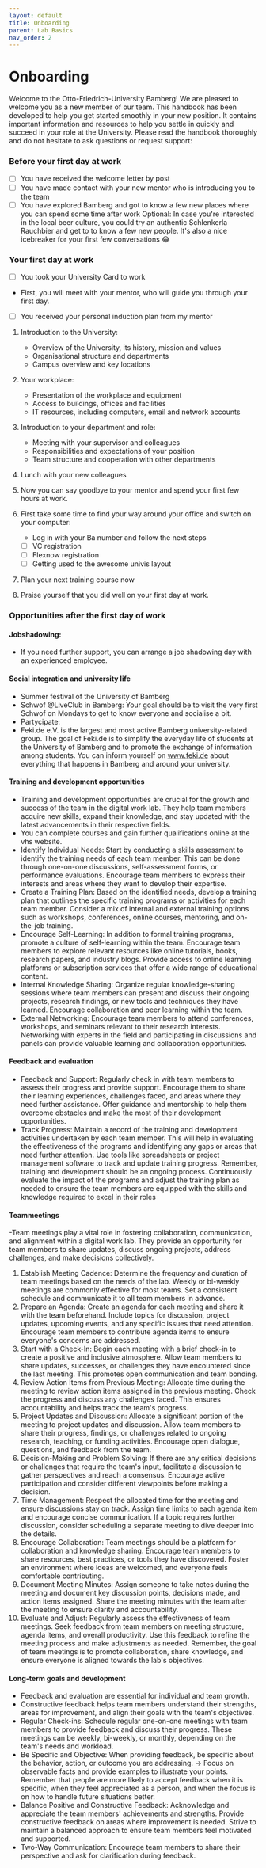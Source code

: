 ```yaml
---
layout: default
title: Onboarding
parent: Lab Basics
nav_order: 2
---
```


# Onboarding

Welcome to the Otto-Friedrich-University Bamberg! We are pleased to welcome you as a new member of our team. This handbook has been developed to help you get started smoothly in your new position. It contains important information and resources to help you settle in quickly and succeed in your role at the University. Please read the handbook thoroughly and do not hesitate to ask questions or request support:

### Before your first day at work
- [ ] You have received the welcome letter by post
- [ ] You have made contact with your new mentor who is introducing you to the team
- [ ] You have explored Bamberg and got to know a few new places where you can spend some time after work
 Optional: In case you're interested in the local beer culture, you could try an authentic Schlenkerla Rauchbier and get to to know a few new people. It's also a nice icebreaker for your first few conversations :joy:

### Your first day at work 
- [ ] You took your University Card to work 
- First, you will meet with your mentor, who will guide you through your first day. 
- [ ] You received your personal induction plan from my mentor
1. Introduction to the University:
	- Overview of the University, its history, mission and values
	- Organisational structure and departments
	- Campus overview and key locations

2. Your workplace:
	- Presentation of the workplace and equipment
	- Access to buildings, offices and facilities
	- IT resources, including computers, email and network accounts

3. Introduction to your department and role: 
	- Meeting with your supervisor and colleagues
	- Responsibilities and expectations of your position
	- Team structure and cooperation with other departments

4. Lunch with your new colleagues 

5. Now you can say goodbye to your mentor and spend your first few hours at work. 

6. First take some time to find your way around your office and switch on your computer: 
	- Log in with your Ba number and follow the next steps 
	- [ ] VC registration 
	- [ ] Flexnow registration 
	- [ ] Getting used to the awesome univis layout

7. Plan your next training course now

8. Praise yourself that you did well on your first day at work. 

### Opportunities after the first day of work 

#### Jobshadowing: 
- If you need further support, you can arrange a job shadowing day with an experienced employee. 

#### Social integration and university life
- Summer festival of the University of Bamberg 
- Schwof @LiveClub in Bamberg: Your goal should be to visit the very first Schwof on Mondays to get to know everyone and socialise a bit.
- Partycipate:
- Feki.de e.V. is the largest and most active Bamberg university-related group. The goal of Feki.de is to simplify the everyday life of students at the University of Bamberg and to promote the exchange of information among students. You can inform yourself on www.feki.de about everything that happens in Bamberg and around your university.

#### Training and development opportunities

- Training and development opportunities are crucial for the growth and success of the team in the digital work lab. They help team members acquire new skills, expand their knowledge, and stay updated with the latest advancements in their respective fields. 
- You can complete courses and gain further qualifications online at the vhs website.
- Identify Individual Needs: Start by conducting a skills assessment to identify the training needs of each team member. This can be done through one-on-one discussions, self-assessment forms, or performance evaluations. Encourage team members to express their interests and areas where they want to develop their expertise.
- Create a Training Plan: Based on the identified needs, develop a training plan that outlines the specific training programs or activities for each team member. Consider a mix of internal and external training options such as workshops, conferences, online courses, mentoring, and on-the-job training.
- Encourage Self-Learning: In addition to formal training programs, promote a culture of self-learning within the team. Encourage team members to explore relevant resources like online tutorials, books, research papers, and industry blogs. Provide access to online learning platforms or subscription services that offer a wide range of educational content.
- Internal Knowledge Sharing: Organize regular knowledge-sharing sessions where team members can present and discuss their ongoing projects, research findings, or new tools and techniques they have learned. Encourage collaboration and peer learning within the team.
- External Networking: Encourage team members to attend conferences, workshops, and seminars relevant to their research interests. Networking with experts in the field and participating in discussions and panels can provide valuable learning and collaboration opportunities.


#### Feedback and evaluation

- Feedback and Support: Regularly check in with team members to assess their progress and provide support. Encourage them to share their learning experiences, challenges faced, and areas where they need further assistance. Offer guidance and mentorship to help them overcome obstacles and make the most of their development opportunities.
- Track Progress: Maintain a record of the training and development activities undertaken by each team member. This will help in evaluating the effectiveness of the programs and identifying any gaps or areas that need further attention. Use tools like spreadsheets or project management software to track and update training progress.
Remember, training and development should be an ongoing process. Continuously evaluate the impact of the programs and adjust the training plan as needed to ensure the team members are equipped with the skills and knowledge required to excel in their roles

#### Teammeetings

-Team meetings play a vital role in fostering collaboration, communication, and alignment within a digital work lab. They provide an opportunity for team members to share updates, discuss ongoing projects, address challenges, and make decisions collectively. 

1. Establish Meeting Cadence: Determine the frequency and duration of team meetings based on the needs of the lab. Weekly or bi-weekly meetings are commonly effective for most teams. Set a consistent schedule and communicate it to all team members in advance.
2. Prepare an Agenda: Create an agenda for each meeting and share it with the team beforehand. Include topics for discussion, project updates, upcoming events, and any specific issues that need attention. Encourage team members to contribute agenda items to ensure everyone's concerns are addressed.
3. Start with a Check-In: Begin each meeting with a brief check-in to create a positive and inclusive atmosphere. Allow team members to share updates, successes, or challenges they have encountered since the last meeting. This promotes open communication and team bonding.
4. Review Action Items from Previous Meeting: Allocate time during the meeting to review action items assigned in the previous meeting. Check the progress and discuss any challenges faced. This ensures accountability and helps track the team's progress.
5. Project Updates and Discussion: Allocate a significant portion of the meeting to project updates and discussion. Allow team members to share their progress, findings, or challenges related to ongoing research, teaching, or funding activities. Encourage open dialogue, questions, and feedback from the team.
6. Decision-Making and Problem Solving: If there are any critical decisions or challenges that require the team's input, facilitate a discussion to gather perspectives and reach a consensus. Encourage active participation and consider different viewpoints before making a decision.
7. Time Management: Respect the allocated time for the meeting and ensure discussions stay on track. Assign time limits to each agenda item and encourage concise communication. If a topic requires further discussion, consider scheduling a separate meeting to dive deeper into the details.
8. Encourage Collaboration: Team meetings should be a platform for collaboration and knowledge sharing. Encourage team members to share resources, best practices, or tools they have discovered. Foster an environment where ideas are welcomed, and everyone feels comfortable contributing.
9. Document Meeting Minutes: Assign someone to take notes during the meeting and document key discussion points, decisions made, and action items assigned. Share the meeting minutes with the team after the meeting to ensure clarity and accountability.
10. Evaluate and Adjust: Regularly assess the effectiveness of team meetings. Seek feedback from team members on meeting structure, agenda items, and overall productivity. Use this feedback to refine the meeting process and make adjustments as needed.
Remember, the goal of team meetings is to promote collaboration, share knowledge, and ensure everyone is aligned towards the lab's objectives.

#### Long-term goals and development

- Feedback and evaluation are essential for individual and team growth.
- Constructive feedback helps team members understand their strengths, areas for improvement, and align their goals with the team's objectives. 
- Regular Check-ins: Schedule regular one-on-one meetings with team members to provide feedback and discuss their progress. These meetings can be weekly, bi-weekly, or monthly, depending on the team's needs and workload.
- Be Specific and Objective: When providing feedback, be specific about the behavior, action, or outcome you are addressing.   -> Focus on observable facts and provide examples to illustrate your points. Remember that people are more likely to accept feedback when it is specific, when they feel appreciated as a person, and when the focus is on how to handle future situations better.
- Balance Positive and Constructive Feedback: Acknowledge and appreciate the team members' achievements and strengths. Provide constructive feedback on areas where improvement is needed. Strive to maintain a balanced approach to ensure team members feel motivated and supported.
- Two-Way Communication: Encourage team members to share their perspective and ask for clarification during feedback.
